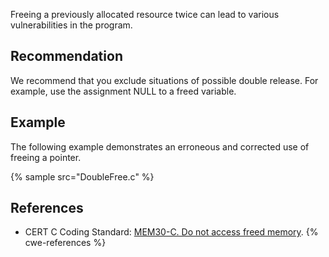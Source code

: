 Freeing a previously allocated resource twice can lead to various vulnerabilities in the program.


## Recommendation
We recommend that you exclude situations of possible double release. For example, use the assignment NULL to a freed variable.


## Example
The following example demonstrates an erroneous and corrected use of freeing a pointer.

{% sample src="DoubleFree.c" %}

## References
* CERT C Coding Standard: [MEM30-C. Do not access freed memory](https://wiki.sei.cmu.edu/confluence/display/c/MEM30-C.+Do+not+access+freed+memory).
{% cwe-references %}
